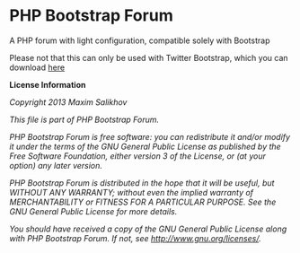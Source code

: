 PHP Bootstrap Forum
===================

A PHP forum with light configuration, compatible solely with Bootstrap

Please not that this can only be used with Twitter Bootstrap, which you can download [here](http://twitter.github.com/bootstrap/)

**License Information**

*Copyright 2013 Maxim Salikhov*

*This file is part of PHP Bootstrap Forum.*

*PHP Bootstrap Forum is free software: you can redistribute it and/or modify*
*it under the terms of the GNU General Public License as published by*
*the Free Software Foundation, either version 3 of the License, or*
*(at your option) any later version.*

*PHP Bootstrap Forum is distributed in the hope that it will be useful,*
*but WITHOUT ANY WARRANTY; without even the implied warranty of*
*MERCHANTABILITY or FITNESS FOR A PARTICULAR PURPOSE.  See the*
*GNU General Public License for more details.*

*You should have received a copy of the GNU General Public License*
*along with PHP Bootstrap Forum.  If not, see [<http://www.gnu.org/licenses/>](http://www.gnu.org/licenses/).*
